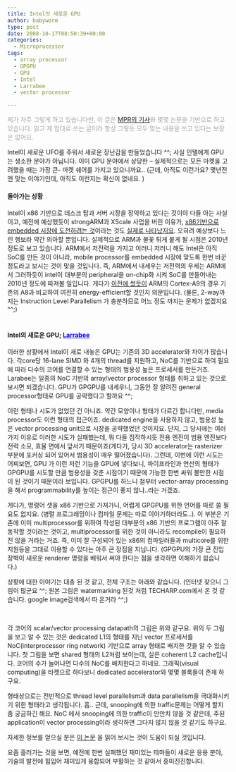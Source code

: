 ```yaml
---
title: Intel의 새로운 GPU
author: babyworm
type: post
date: 2008-10-17T08:50:39+00:00
categories:
  - Microprocessor
tags:
  - array processor
  - GPGPU
  - GPU
  - Intel
  - Larrabee
  - vector processor

---
```

<SPAN style="COLOR: #a6a6a6">제가 자주 그렇게 하고 있습니다만, 이 글은 <A href="http://www.mdronline.com/mpr/h/2008/0929/223901.html">MPR의 기사</A>와 몇몇 논문을 기반으로 하고 있습니다. 읽고 제 맘대로 쓰는 글이라 항상 그렇듯 모두 맞는 내용을 쓰고 있다는 보장은 없어요. </SPAN>

Intel이 새로운 UFO를 주워서 새로운 장난감을 만들었습니다 ^^; 사실 인텔에게 GPU는 생소한 분야가 아닙니다. 이미 GPU 분야에서 상당한 – 실제적으로는 모든 마켓을 고려했을 때는 가장 큰- 마켓 쉐어를 가지고 있으니까요.. (근데, 아직도 이런가요? 몇년전엔 맞는 이야기인데, 아직도 이런지는 확신이 없네요. ) 

#### 돌아가는 상황 

Intel이 x86 기반으로 데스크 탑과 서버 시장을 장악하고 있다는 것이야 다들 아는 사실이고, 예전에 예상했듯이 strongARM과 XScale 사업을 버린 이유가, [x86기반으로 embedded 시장에 도전하려는 것][1]이라는 것도 [실제로 나타났지요][2]. 오히려 예상보다 느린 행보라 약간 의아할 뿐입니다. 실제적으로 ARM과 불꽃 튀게 붙게 될 시점은 2010년 정도로 보고 있습니다. ARM에서 저전력을 가지고 이러니 저러니 해도 Intel은 아직 SoC를 만든 것이 아니라, mobile processor를 embedded 시장에 맞도록 한번 바꾼 정도라고 보시는 것이 맞을 것입니다. 즉, ARM에서 내세우는 저전력의 우세는 ARM에서 그러하듯이 intel이 대부분의 peripheral을 on-chip화 시켜 SoC를 만들어내는 2010년 정도에 따져볼 일입니다. 게다가 [이전에 썼듯이][3] ARM의 Cortex-A9의 경우 기존의 A8과 비교하여 여전히 energy-efficient할 것인지 의문입니다. (물론, 2-way까지는 Instruction Level Parallelism 가 충분하므로 어느 정도 까지는 문제가 없겠지요 ^^;) 

#  

#### Intel의 새로운 GPU; [<SPAN style="COLOR: blue; TEXT-DECORATION: underline">Larrabee</SPAN>][4] 

이러한 상황에서 Intel이 새로 내놓은 GPU는 기존의 3D accelerator와 차이가 많습니다. 각core당 16-lane SIMD 와 4개의 thread를 지원하고, NoC를 기반으로 하여 필요에 따라 다수의 코어를 연결할 수 있는 형태의 범용성 높은 프로세서를 만든거죠. Larabee는 일종의 NoC 기반의 array/vector processor 형태를 취하고 있는 것으로 보시면 되겠습니다. GPU가 GPGPU를 내세우니, 그동안 잘 알려진 general processor형태로 GPU를 공략했다고 할까요 ^^; 

이런 형태나 시도가 없었던 건 아니죠. 약간 모양이나 형태가 다르긴 합니다만, media processor도 이런 형태의 접근이죠. dedicated engine을 사용하지 않고, 범용성 높은 vector processing unit으로 시장을 공략했었던 것이지요. 단지, 그 당시에는 여러가지 이유로 이러한 시도가 실패했는데, 뭐 다들 짐작하시듯 전용 엔진이 범용 엔진보다 전력 소모, 효율 면에서 앞서기 때문이죠(게다가, 당시 3D accelerator는 rasterizer 부분에 포커싱 되어 있어서 범용성이 매우 떨어졌습니다). 그런데, 이번에 이런 시도는 어찌보면, GPU 가 이런 저런 기능을 GPU에 넣다보니, 파이프라인과 연산의 형태가 GPGPU를 시도할 만큼 범용성을 갖춘 시점이기 때문에 가능한 한번 싸워 볼만한 시점이 된 것이기 때문이라 보입니다. GPGPU를 하느니 첨부터 vector-array processing을 해서 programmability를 높이는 접근이 좋지 않냐..라는 거겠죠. 

게다가, 명령어 셋을 x86 기반으로 가져가니, 어렵게 GPGPU를 위한 언어를 따로 쓸 필요도 없지요. (병렬 프로그래밍이나 컴파일 문제는 따로 이야기하더라도..). 이 부분은 기존에 이미 multiprocessor를 위하여 작성된 대부분의 x86 기반의 프로그램이 아주 잘 동작할 것이라는 것이고, multiprocessor를 위한 것이 아니라도 recompile이 필요하진 않을 거라는 거죠. 즉, 이미 잘 구성되어 있는 x86의 컴파일러들과 multicore를 위한 지원등을 그대로 이용할 수 있다는 아주 큰 장점을 지닙니다. (GPGPU의 가장 큰 진입 장벽이 새로운 renderer 명령을 배워서 써야 한다는 점을 생각하면 이해하기 쉽습니다.) 

상황에 대한 이야기는 대충 된 것 같고, 전체 구조는 아래와 같습니다. (인터넷 찾으니 그림이 많군요 ^^; 원본 그림은 watermarking 된것 처럼 TECHARP.com에서 온 것 같습니다. google image검색에서 따 온거라 ^^;) 

<IMG alt="" src="https://i0.wp.com/babyworm.net/wordpress/wp-content/uploads/1/cfile22.uf.1669E44C4D6A7AFB2153E2.jpg?w=625" data-recalc-dims="1" /> 

<IMG alt="" src="https://i0.wp.com/babyworm.net/wordpress/wp-content/uploads/1/cfile8.uf.1658CB4A4D6A7AFB23EF67.jpg?w=625" data-recalc-dims="1" /> 

각 코어의 scalar/vector processing datapath의 그림은 위와 같구요. 위의 두 그림을 보고 알 수 있는 것은 dedicated L1의 형태를 지닌 vector 프로세서를 NoC(interprocessor ring network) 기반으로 array 형태로 배치한 것을 알 수 있습니다. 첫 그림을 보면 shared 형태의 L2처럼 보이는데, 실은 coherent L2 cache입니다. 코어의 수가 늘어나면 다수의 NoC를 배치한다고 하네요. 그래픽(visual computing)을 타켓으로 하다보니 dedicated accelerator와 몇몇 블록들이 존재 하구요. 

형태상으로는 전반적으로 thread level parallelism과 data parallelism을 극대화시키기 위한 형태라고 생각됩니다. 흠.. 근데, snooping에 의한 traffic문제는 어떻게 할지 좀 궁금하긴 해요. NoC 에서 snooping에 의한 traffic이 만만치 않을 것 같은데, 주된 application이 vector processing이라 생각하면 그다지 많지 않을 것 같기도 하구요. 

자세한 정보를 얻으실 분은 [이 논문][5] 을 읽어 보시는 것이 도움이 되실 것입니다. 

요즘 흘러가는 것을 보면, 예전에 한번 실패했던 재미있는 테마들이 새로운 응용 분야, 기술의 발전에 힘입어 재미있게 융합되어 부활하는 것 같아서 흥미진진합니다.

 [1]: http://babyworm.net/tatter/22
 [2]: http://babyworm.net/tatter/241
 [3]: http://babyworm.net/tatter/240
 [4]: http://en.wikipedia.org/wiki/Larrabee_(GPU)
 [5]: http://softwarecommunity.intel.com/UserFiles/en-us/File/larrabee_manycore.pdf
